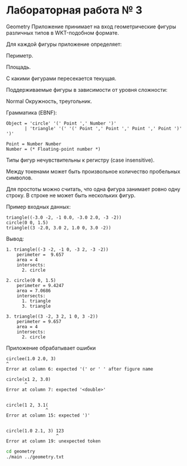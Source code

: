 # Лабораторная работа № 3
Geometry
Приложение принимает на вход геометрические фигуры различных типов в WKT-подобном формате.

Для каждой фигуры приложение определяет:

Периметр.

Площадь.

С какими фигурами пересекается текущая.

Поддерживаемые фигуры в зависимости от уровня сложности:

Normal
Окружность, треугольник.

Грамматика (EBNF):
```wkt
Object = 'circle' '(' Point ',' Number ')'
       | 'triangle' '(' '(' Point ',' Point ',' Point ',' Point ')' ')'
    
Point = Number Number
Number = (* Floating-point number *)
```

Типы фигур нечувствительны к регистру (case insensitive).

Между токенами может быть произвольное количество пробельных символов.

Для простоты можно считать, что одна фигура занимает ровно одну строку. В строке не может быть нескольких фигур.

Пример входных данных:
```wkt
triangle((-3.0 -2, -1 0.0, -3.0 2.0, -3 -2))
circle(0 0, 1.5)
triangle((3 -2.0, 3.0 2, 1.0 0, 3.0 -2))
```

Вывод:
```wkt
1. triangle((-3 -2, -1 0, -3 2, -3 -2))
    perimeter =  9.657
    area = 4
    intersects:
      2. circle

2. circle(0 0, 1.5)
    perimeter = 9.4247
    area = 7.0686
    intersects:
      1. triangle
      3. triangle

3. triangle((3 -2, 3 2, 1 0, 3 -2))
    perimeter = 9.657
    area = 4
    intersects:
      2. circle
```
Приложение обрабатывает ошибки
```
circlee(1.0 2.0, 3)
^
Error at column 6: expected '(' or ' ' after figure name

circle(x1 2, 3.0)
       ^
Error at column 7: expected '<double>'


circle(1 2, 3.1(
               ^
Error at column 15: expected ')'


circle(1.0 2.1, 3) 123
                   ^
Error at column 19: unexpected token
```


```sh
cd geometry
./main ../geometry.txt
```
